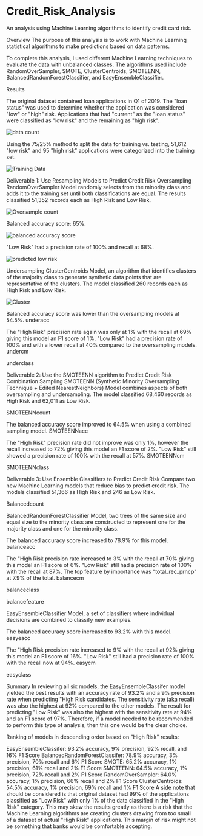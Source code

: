 # Credit_Risk_Analysis

An analysis using Machine Learning algorithms to identify credit card risk.

Overview
The purpose of this analysis is to work with Machine Learning statistical algorithms to make predictions based on data patterns. 

To complete this analysis, I used different Machine Learning techniques to evaluate the data with unbalanced classes.  The algorithms used include RandomOverSampler, SMOTE, ClusterCentroids, SMOTEENN, BalancedRandomForestClassifier, and EasyEnsembleClassifier.

Results

The original dataset contained loan applications in Q1 of 2019. The "loan status" was used to determine whether the application was considered "low" or "high" risk. Applications that had "current" as the "loan status" were classified as "low risk" and the remaining as "high risk". 

![data count](https://user-images.githubusercontent.com/108476566/204305069-c18aec77-3476-486f-8e90-e40041218107.png)


Using the 75/25% method to split the data for training vs. testing, 51,612 "low risk" and 95 "high risk" applications were categorized into the training set.

![Training Data](https://user-images.githubusercontent.com/108476566/204307022-0c34901d-e235-4ffb-be6a-cee18aea8a72.png)

Deliverable 1: Use Resampling Models to Predict Credit Risk
Oversampling
RandomOverSampler Model randomly selects from the minority class and adds it to the training set until both classifications are equal. The results classified 51,352 records each as High Risk and Low Risk.

![Oversample count](https://user-images.githubusercontent.com/108476566/204307636-ec39f634-7cab-4ff8-a8b6-8e7a96da6c3e.png)

Balanced accuracy score: 65%.

![balanced accuracy score](https://user-images.githubusercontent.com/108476566/204317225-6f7e6182-243a-410d-8010-81a6399a3047.png)


"Low Risk" had a precision rate of 100% and recall at 68%.

![predicted low risk](https://user-images.githubusercontent.com/108476566/204317952-03a7644a-3268-45c3-afc6-638e36db7896.png)


Undersampling
ClusterCentroids Model, an algorithm that identifies clusters of the majority class to generate synthetic data points that are representative of the clusters. The model classified 260 records each as High Risk and Low Risk.

![Cluster](https://user-images.githubusercontent.com/108476566/204319799-5e56a2e6-9de8-46c8-944a-51d1e638b875.png)


Balanced accuracy score was lower than the oversampling models at 54.5%.
underacc

The "High Risk" precision rate again was only at 1% with the recall at 69% giving this model an F1 score of 1%.
"Low Risk" had a precision rate of 100% and with a lower recall at 40% compared to the oversampling models.
undercm

underclass

Deliverable 2: Use the SMOTEENN algorithm to Predict Credit Risk
Combination Sampling
SMOTEENN (Synthetic Minority Oversampling Technique + Edited NearestNeighbors) Model combines aspects of both oversampling and undersampling. The model classified 68,460 records as High Risk and 62,011 as Low Risk.

SMOTEENNcount

The balanced accuracy score improved to 64.5% when using a combined sampling model.
SMOTEENNacc

The "High Risk" precision rate did not improve was only 1%, however the recall increased to 72% giving this model an F1 score of 2%.
"Low Risk" still showed a precision rate of 100% with the recall at 57%.
SMOTEENNcm

SMOTEENNclass

Deliverable 3: Use Ensemble Classifiers to Predict Credit Risk
Compare two new Machine Learning models that reduce bias to predict credit risk. The models classified 51,366 as High Risk and 246 as Low Risk.

Balancedcount

BalancedRandomForestClassifier Model, two trees of the same size and equal size to the minority class are constructed to represent one for the majority class and one for the minority class.

The balanced accuracy score increased to 78.9% for this model.
balanceacc

The "High Risk precision rate increased to 3% with the recall at 70% giving this model an F1 score of 6%.
"Low Risk" still had a precision rate of 100% with the recall at 87%.
The top feature by importance was "total_rec_prncp" at 7.9% of the total.
balancecm

balanceclass

balancefeature

EasyEnsembleClassifier Model, a set of classifiers where individual decisions are combined to classify new examples.

The balanced accuracy score increased to 93.2% with this model.
easyeacc

The "High Risk precision rate increased to 9% with the recall at 92% giving this model an F1 score of 16%.
"Low Risk" still had a precision rate of 100% with the recall now at 94%.
easycm

easyclass

Summary
In reviewing all six models, the EasyEnsembleClassifer model yielded the best results with an accuracy rate of 93.2% and a 9% precision rate when predicting "High Risk candidates. The sensitivity rate (aka recall) was also the highest at 92% compared to the other models. The result for predicting "Low Risk" was also the highest with the sensitivity rate at 94% and an F1 score of 97%. Therefore, if a model needed to be recommended to perform this type of analysis, then this one would be the clear choice.

Ranking of models in descending order based on "High Risk" results:

EasyEnsembleClassifer: 93.2% accuracy, 9% precision, 92% recall, and 16% F1 Score
BalancedRandomForestClassifer: 78.9% accuracy, 3% precision, 70% recall and 6% F1 Score
SMOTE: 65.2% accuracy, 1% precision, 61% recall and 2% F1 Score
SMOTEENN: 64.5% accuracy, 1% precision, 72% recall and 2% F1 Score
RandomOverSampler: 64.0% accuracy, 1% precision, 66% recall and 2% F1 Score
ClusterCentroids: 54.5% accuracy, 1% precision, 69% recall and 1% F1 Score
A side note that should be considered is that original dataset had 99% of the applications classified as "Low Risk" with only 1% of the data classified in the "High Risk" category. This may skew the results greatly as there is a risk that the Machine Learning algorithms are creating clusters drawing from too small of a dataset of actual "High Risk" applications. This margin of risk might not be something that banks would be comfortable accepting.
